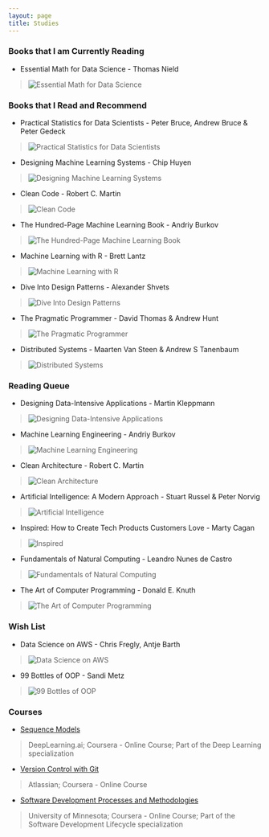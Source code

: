 ```yaml
---
layout: page
title: Studies
---
```


### Books that I am Currently Reading

- Essential Math for Data Science - Thomas Nield

> ![Essential Math for Data Science](https://i.gr-assets.com/images/S/compressed.photo.goodreads.com/books/1620715594i/51763086._SX50_.jpg)

### Books that I Read and Recommend

- Practical Statistics for Data Scientists - Peter Bruce, Andrew Bruce & Peter Gedeck

> ![Practical Statistics for Data Scientists](https://i.gr-assets.com/images/S/compressed.photo.goodreads.com/books/1587495766i/48816585._SX50_.jpg) 

- Designing Machine Learning Systems - Chip Huyen

> ![Designing Machine Learning Systems](https://i.gr-assets.com/images/S/compressed.photo.goodreads.com/books/1653945265i/60715378._SX50_.jpg) 

- Clean Code - Robert C. Martin

> ![Clean Code](https://i.gr-assets.com/images/S/compressed.photo.goodreads.com/books/1436202607i/3735293._SX50_.jpg) 

- The Hundred-Page Machine Learning Book - Andriy Burkov

> ![The Hundred-Page Machine Learning Book](https://i.gr-assets.com/images/S/compressed.photo.goodreads.com/books/1546285613i/43190851._SX50_.jpg) 

- Machine Learning with R - Brett Lantz

> ![Machine Learning with R](https://i.gr-assets.com/images/S/compressed.photo.goodreads.com/books/1395601758i/18859629._SX50_.jpg) 

- Dive Into Design Patterns - Alexander Shvets

> ![Dive Into Design Patterns](https://i.gr-assets.com/images/S/compressed.photo.goodreads.com/books/1543945452i/43125355._SX50_.jpg)

- The Pragmatic Programmer - David Thomas & Andrew Hunt

> ![The Pragmatic Programmer](https://i.gr-assets.com/images/S/compressed.photo.goodreads.com/books/1401432508i/4099._SX50_.jpg) 

- Distributed Systems - Maarten Van Steen & Andrew S Tanenbaum

> ![Distributed Systems](https://i.gr-assets.com/images/S/compressed.photo.goodreads.com/books/1347701966i/405614._SX50_.jpg) 

### Reading Queue

- Designing Data-Intensive Applications - Martin Kleppmann

> ![Designing Data-Intensive Applications](https://i.gr-assets.com/images/S/compressed.photo.goodreads.com/books/1415816873i/23463279._SX50_.jpg) 

- Machine Learning Engineering - Andriy Burkov

> ![Machine Learning Engineering](https://i.gr-assets.com/images/S/compressed.photo.goodreads.com/books/1599592043i/55275944._SX50_.jpg) 

- Clean Architecture - Robert C. Martin

> ![Clean Architecture](https://i.gr-assets.com/images/S/compressed.photo.goodreads.com/books/1471680093i/18043011._SX50_.jpg) 

- Artificial Intelligence: A Modern Approach - Stuart Russel & Peter Norvig

> ![Artificial Intelligence](https://i.gr-assets.com/images/S/compressed.photo.goodreads.com/books/1385600294i/27543._SX50_.jpg) 
 
- Inspired: How to Create Tech Products Customers Love - Marty Cagan

> ![Inspired](https://i.gr-assets.com/images/S/compressed.photo.goodreads.com/books/1496058487i/35249663._SY75_.jpg) 

- Fundamentals of Natural Computing - Leandro Nunes de Castro

> ![Fundamentals of Natural Computing](https://i.gr-assets.com/images/S/compressed.photo.goodreads.com/books/1356188279i/2022909._SY75_.jpg) 

- The Art of Computer Programming - Donald E. Knuth

> ![The Art of Computer Programming](https://i.gr-assets.com/images/S/compressed.photo.goodreads.com/books/1388242904i/112247._SX50_.jpg)

### Wish List

- Data Science on AWS - Chris Fregly, Antje Barth

> ![Data Science on AWS](https://i.gr-assets.com/images/S/compressed.photo.goodreads.com/books/1620719678i/55769407._SX50_.jpg)

- 99 Bottles of OOP - Sandi Metz

> ![99 Bottles of OOP](https://i.gr-assets.com/images/S/compressed.photo.goodreads.com/books/1477514056i/31183020._SX50_.jpg) 

### Courses

- [Sequence Models](https://www.coursera.org/learn/nlp-sequence-models?specialization=deep-learning#syllabus)

> DeepLearning.ai; Coursera - Online Course; Part of the Deep Learning specialization

- [Version Control with Git](https://www.coursera.org/learn/version-control-with-git/)

> Atlassian; Coursera - Online Course

- [Software Development Processes and Methodologies](https://www.coursera.org/learn/software-processes/)

> University of Minnesota; Coursera - Online Course; Part of the Software Development Lifecycle specialization
